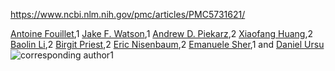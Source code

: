 https://www.ncbi.nlm.nih.gov/pmc/articles/PMC5731621/

[Antoine Fouillet](https://www.ncbi.nlm.nih.gov/pubmed/?term=Fouillet%20A%5BAuthor%5D&cauthor=true&cauthor_uid=29166836),1 [Jake F. Watson](https://www.ncbi.nlm.nih.gov/pubmed/?term=Watson%20JF%5BAuthor%5D&cauthor=true&cauthor_uid=29166836),1 [Andrew D. Piekarz](https://www.ncbi.nlm.nih.gov/pubmed/?term=Piekarz%20AD%5BAuthor%5D&cauthor=true&cauthor_uid=29166836),2 [Xiaofang Huang](https://www.ncbi.nlm.nih.gov/pubmed/?term=Huang%20X%5BAuthor%5D&cauthor=true&cauthor_uid=29166836),2 [Baolin Li](https://www.ncbi.nlm.nih.gov/pubmed/?term=Li%20B%5BAuthor%5D&cauthor=true&cauthor_uid=29166836),2 [Birgit Priest](https://www.ncbi.nlm.nih.gov/pubmed/?term=Priest%20B%5BAuthor%5D&cauthor=true&cauthor_uid=29166836),2 [Eric Nisenbaum](https://www.ncbi.nlm.nih.gov/pubmed/?term=Nisenbaum%20E%5BAuthor%5D&cauthor=true&cauthor_uid=29166836),2 [Emanuele Sher](https://www.ncbi.nlm.nih.gov/pubmed/?term=Sher%20E%5BAuthor%5D&cauthor=true&cauthor_uid=29166836),1 and [Daniel Ursu](https://www.ncbi.nlm.nih.gov/pubmed/?term=Ursu%20D%5BAuthor%5D&cauthor=true&cauthor_uid=29166836)![corresponding author](https://www.ncbi.nlm.nih.gov/corehtml/pmc/pmcgifs/corrauth.gif)1